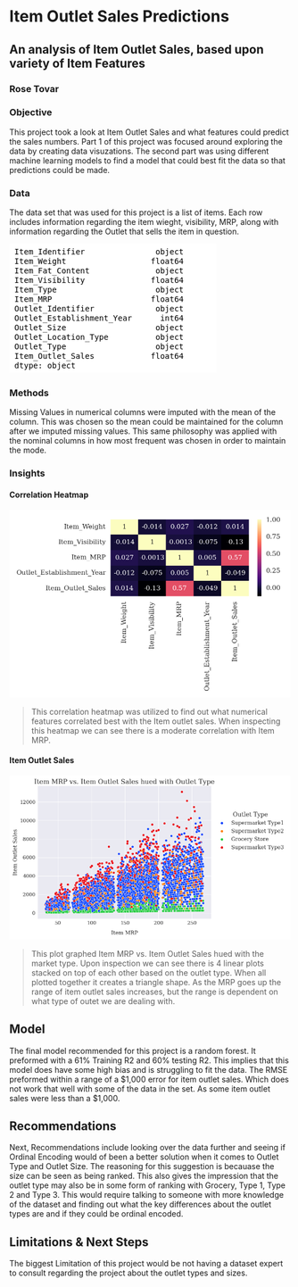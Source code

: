 # Item Outlet Sales Predictions

## An analysis of Item Outlet Sales, based upon variety of Item Features

### Rose Tovar

### Objective

This project took a look at Item Outlet Sales and what features could predict the sales numbers. Part 1 of this project was focused around exploring the data by creating data visuzations. The second part was using different machine learning models to find a model that could best fit the data so that predictions could be made.

### Data

The data set that was used for this project is a list of items. Each row includes information regarding the item wieght, visibility, MRP, along with information regarding the Outlet that sells the item in question.

![Data](data.png)

### Methods

Missing Values in numerical columns were imputed with the mean of the column. This was chosen so the mean could be maintained for the column after we imputed missing values. This same philosophy was applied with the nominal columns in how most frequent was chosen in order to maintain the mode.

### Insights

#### Correlation Heatmap

![Heat map](heatmap.png)

> This correlation heatmap was utilized to find out what numerical features correlated best with the Item outlet sales. When inspecting this heatmap we can see there is a moderate correlation with Item MRP.

#### Item Outlet Sales

![Item Outlet Sales](item_outlet.png)

> This plot graphed Item MRP vs. Item Outlet Sales hued with the market type. Upon inspection we can see there is 4 linear plots stacked on top of each other based on the outlet type. When all plotted together it creates a triangle shape. As the MRP goes up the range of item outlet sales increases, but the range is dependent on what type of outet we are dealing with.

## Model

The final model recommended for this project is a random forest. It preformed with a 61% Training R2 and 60% testing R2. This implies that this model does have some high bias and is struggling to fit the data. The RMSE preformed within a range of a $1,000 error for item outlet sales. Which does not work that well with some of the data in the set. As some item outlet sales were less than a $1,000.

## Recommendations

Next, Recommendations include looking over the data further and seeing if Ordinal Encoding would of been a better solution when it comes to Outlet Type and Outlet Size. The reasoning for this suggestion is becauase the size can be seen as being ranked. This also gives the impression that the outlet type may also be in some form of ranking with Grocery, Type 1, Type 2 and Type 3. This would require talking to someone with more knowledge of the dataset and finding out what the key differences about the outlet types are and if they could be ordinal encoded.

## Limitations & Next Steps

The biggest Limitation of this project would be not having a dataset expert to consult regarding the project about the outlet types and sizes.
